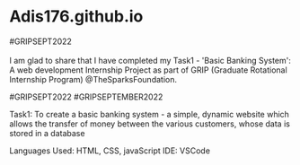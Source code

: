 # Adis176.github.io
#GRIPSEPT2022 
<br><br>
I am glad to share that I have completed my Task1 - 'Basic Banking System': A web development Internship Project as part of GRIP (Graduate Rotational Internship Program) @TheSparksFoundation.

#GRIPSEPT2022
#GRIPSEPTEMBER2022

Task1: To create a basic banking system - a simple, dynamic website which allows the transfer of money between the various customers, whose data is stored in a database

Languages Used: HTML, CSS, javaScript
IDE: VSCode
